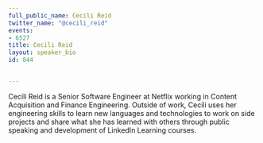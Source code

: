 ---
full_public_name: Cecili Reid
twitter_name: "@cecili_reid"
events:
- 6527
title: Cecili Reid
layout: speaker_bio
id: 844

---
Cecili Reid is a Senior Software Engineer at Netflix working in Content Acquisition and Finance Engineering. Outside of work, Cecili uses her engineering skills to learn new languages and technologies to work on side projects and share what she has learned with others through public speaking and development of LinkedIn Learning courses.